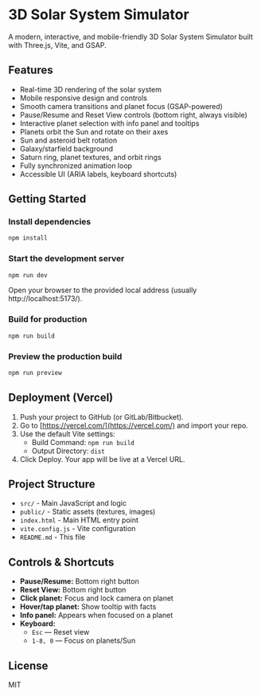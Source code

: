 # 3D Solar System Simulator

A modern, interactive, and mobile-friendly 3D Solar System Simulator built with Three.js, Vite, and GSAP.

## Features
- Real-time 3D rendering of the solar system
- Mobile responsive design and controls
- Smooth camera transitions and planet focus (GSAP-powered)
- Pause/Resume and Reset View controls (bottom right, always visible)
- Interactive planet selection with info panel and tooltips
- Planets orbit the Sun and rotate on their axes
- Sun and asteroid belt rotation
- Galaxy/starfield background
- Saturn ring, planet textures, and orbit rings
- Fully synchronized animation loop
- Accessible UI (ARIA labels, keyboard shortcuts)

## Getting Started

### Install dependencies
```bash
npm install
```

### Start the development server
```bash
npm run dev
```

Open your browser to the provided local address (usually http://localhost:5173/).

### Build for production
```bash
npm run build
```

### Preview the production build
```bash
npm run preview
```

## Deployment (Vercel)
1. Push your project to GitHub (or GitLab/Bitbucket).
2. Go to [https://vercel.com/](https://vercel.com/) and import your repo.
3. Use the default Vite settings:
   - Build Command: `npm run build`
   - Output Directory: `dist`
4. Click Deploy. Your app will be live at a Vercel URL.

## Project Structure
- `src/` - Main JavaScript and logic
- `public/` - Static assets (textures, images)
- `index.html` - Main HTML entry point
- `vite.config.js` - Vite configuration
- `README.md` - This file

## Controls & Shortcuts
- **Pause/Resume:** Bottom right button
- **Reset View:** Bottom right button
- **Click planet:** Focus and lock camera on planet
- **Hover/tap planet:** Show tooltip with facts
- **Info panel:** Appears when focused on a planet
- **Keyboard:**
  - `Esc` — Reset view
  - `1-8, 0` — Focus on planets/Sun

## License
MIT 